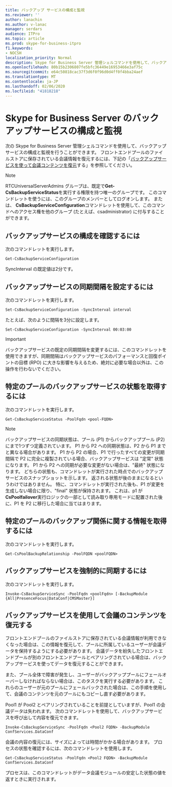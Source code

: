 ```yaml
---
title: バックアップ サービスの構成と監視
ms.reviewer: ''
author: lanachin
ms.author: v-lanac
manager: serdars
audience: ITPro
ms.topic: article
ms.prod: skype-for-business-itpro
f1.keywords:
- NOCSH
localization_priority: Normal
description: Skype for Business Server 管理シェルコマンドを使用して、バックアップサービスの構成と監視を行うことができます。
ms.openlocfilehash: 80b15b2306807fe5bfc36449e16953466e3af75c
ms.sourcegitcommit: e64c50818cac37f3d6f0f96d0d4ff0f4bba24aef
ms.translationtype: MT
ms.contentlocale: ja-JP
ms.lasthandoff: 02/06/2020
ms.locfileid: "41818218"
---
```

# <a name="configuring-and-monitoring-the-backup-service-in-skype-for-business-server"></a>Skype for Business Server のバックアップサービスの構成と監視

次の Skype for Business Server 管理シェルコマンドを使用して、バックアップサービスの構成と監視を行うことができます。 フロントエンドプールのファイルストアに保存されている会議情報を復元するには、下記の「[バックアップサービスを使って会議コンテンツを復元](#restore-conference-contents-using-the-backup-service)する」を参照してください。

> [!NOTE]  
> RTCUniversalServerAdmins グループは、既定で**Get-CsBackupServiceStatus**を実行する権限を持つ唯一のグループです。 このコマンドレットを使うには、このグループのメンバーとしてログオンします。 または、 **CsBackupServiceConfiguration**コマンドレットを使用して、このコマンドへのアクセス権を他のグループ (たとえば、csadministrator) に付与することができます。

## <a name="to-see-the-backup-service-configuration"></a>バックアップサービスの構成を確認するには

次のコマンドレットを実行します。

    Get-CsBackupServiceConfiguration

SyncInterval の既定値は2分です。

## <a name="to-set-the-backup-service-sync-interval"></a>バックアップサービスの同期間隔を設定するには

次のコマンドレットを実行します。

    Set-CsBackupServiceConfiguration -SyncInterval interval

たとえば、次のように間隔を3分に設定します。

    Set-CsBackupServiceConfiguration -SyncInterval 00:03:00


> [!IMPORTANT]  
> バックアップサービスの既定の同期間隔を変更するには、このコマンドレットを使用できますが、同期間隔はバックアップサービスのパフォーマンスと回復ポイントの目標 (RPO) に大きな影響を与えるため、絶対に必要な場合以外は、この操作を行わないでください。

## <a name="to-get-the-backup-service-status-for-a-particular-pool"></a>特定のプールのバックアップサービスの状態を取得するには

次のコマンドレットを実行します。

    Get-CsBackupServiceStatus -PoolFqdn <pool-FQDN>

> [!NOTE]  
> バックアップサービスの同期状態は、プール (P1) からバックアッププール (P2) にまで1つずつ定義されています。 P1 から P2 への同期状態は、P2 から P1 までと異なる場合があります。 P1 から P2 の場合、P1 で行ったすべての変更が同期間隔で P2 に完全に複製されている場合、バックアップサービスは "定常" 状態になります。 P1 から P2 への同期が必要な変更がない場合は、"最終" 状態になります。 どちらの状態も、コマンドレットが実行された時点でのバックアップサービスのスナップショットを示します。 返される状態が後のままになるというわけではありません。 特に、コマンドレットが実行された後も、P1 が変更を生成しない場合に限り、"final" 状態が保持されます。 これは、p1 が**CsPoolfailover**実行ロジックの一部として読み取り専用モードに配置された後に、P1 を P2 に移行した場合に当てはまります。

## <a name="to-get-information-about-the-backup-relationship-for-a-particular-pool"></a>特定のプールのバックアップ関係に関する情報を取得するには

次のコマンドレットを実行します。

    Get-CsPoolBackupRelationship -PoolFQDN <poolFQDN>

## <a name="to-force-a-backup-service-sync"></a>バックアップサービスを強制的に同期するには

次のコマンドレットを実行します。

    Invoke-CsBackupServiceSync -PoolFqdn <poolFqdn> [-BackupModule  {All|PresenceFocus|DataConf|CMSMaster}]

## <a name="restore-conference-contents-using-the-backup-service"></a>バックアップサービスを使用して会議のコンテンツを復元する 

フロントエンドプールのファイルストアに保存されている会議情報が利用できなくなった場合は、この情報を復元して、プールに所属しているユーザーが会議データを保持するようにする必要があります。 会議データを紛失したフロントエンドプールが別のフロントエンドプールとペアリングされている場合は、バックアップサービスを使ってデータを復元することができます。

また、プール全体で障害が発生し、ユーザーがバックアッププールにフェールオーバーしなければならない場合は、このタスクを実行する必要があります。 これらのユーザーが元のプールにフェールバックされた場合は、この手順を使用して、会議のコンテンツを元のプールにもコピーし直す必要があります。

Pool1 が Pool2 とペアリングされていることを前提としていますが、Pool1 の会議データは失われます。 次のコマンドレットを使用して、バックアップサービスを呼び出して内容を復元できます。

    Invoke-CsBackupServiceSync -PoolFqdn <Pool2 FQDN> -BackupModule ConfServices.DataConf

会議の内容の復元には、サイズによっては時間がかかる場合があります。 プロセスの状態を確認するには、次のコマンドレットを使用します。

    Get-CsBackupServiceStatus -PoolFqdn <Pool2 FQDN> -BackupModule ConfServices.DataConf

プロセスは、このコマンドレットがデータ会議モジュールの安定した状態の値を返すときに実行されます。
